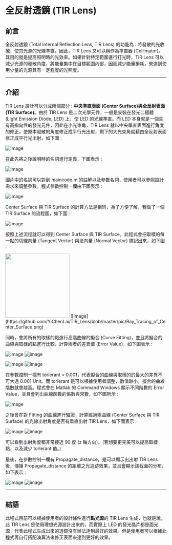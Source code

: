 # 全反射透鏡 (TIR Lens)

## 前言
全反射透鏡 (Total Internal Reflection Lens, TIR Lens) 的功能為 : 將發散的光收攏，使其光源的光線準直。因此，TIR Lens 又可以稱作為準直器 (Collimator)。其目的就是提高照明時的光效率。如果針對特定範圍進行打光時，TIR Lens 可以減少光源的發散角度，將能量集中在目標範圍內部，因而減少能量損耗，來達到使用少量的光源具有一定程度的光照度。

---
## 介紹
TIR Lens 設計可以分成兩個部分 : **中央準直表面 (Center Surface)**與**全反射表面 (TIR Surface)**。由於 TIR Lens 是二次光學元件，一般是安裝在發光二極體 (Light Emission Diode, LED) 上，使 LED 的光線準直。而 LED 本身就是一個具有高指向性的發光元件，因此在小光束角，TIR Lens 就以中央準直表面進行角度的修正，使原本發散的角度修正成平行光出射，剩下的大光束角就藉由全反射表面修正成平行光出射，如下圖 : 

![image](https://github.com/YiChenLai/TIR_Lens/blob/master/pic/How_TIR_Lens_works.png)

在此先將之後說明時的名詞進行定義，下圖表示 : 

![image](https://github.com/YiChenLai/TIR_Lens/blob/master/pic/Intordution_of_TIR_lens.png)

圖片中的名詞可以對到 maincode.m 的註解以及參數名詞，使用者可以參照設計需求來調整參數。程式參數控制一欄由下圖表示 : 

![image](https://github.com/YiChenLai/TIR_Lens/blob/master/pic/Parameter_setting.png)

Center Surface 與 TIR Surface 的計算方法是相同，為了方便了解，我做了一個TIR Surface 的流程圖，如下圖 : 

![image](https://github.com/YiChenLai/TIR_Lens/blob/master/pic/flowchart.png)

按照上述流程就可以得到 Center Surface 與 TIR Surface，此程式會把取樣的每一點的切線向量 (Tangent Vector) 與法向量 (Normal Vector) 標記出來，如下圖 : 

<img src="https://github.com/YiChenLai/TIR_Lens/blob/master/pic/Ray_Tracing_of_TIR_Surface.png" width="200" height="200">
![image](https://github.com/YiChenLai/TIR_Lens/blob/master/pic/Ray_Tracing_of_Center_Surface.png)

同時，會將所有的取樣的點進行高階曲線的擬合 (Curve Fitting)，並且將擬合的曲線與取樣的點進行比較，計算兩者的差異值 (Error Value)，如下圖表示 : 

![image](https://github.com/YiChenLai/TIR_Lens/blob/master/pic/TIR_Surface_Fitting_Curve_Error_Value.png)
![image](https://github.com/YiChenLai/TIR_Lens/blob/master/pic/TIR_Surface_Fitting_Curve.png)

![image](https://github.com/YiChenLai/TIR_Lens/blob/master/pic/Center_Surface_Fitting_Curve_Error_Value.png)
![image](https://github.com/YiChenLai/TIR_Lens/blob/master/pic/Center_Surface_Fitting_Curve.png)

在參數控制一欄有 torlerant = 0.001，代表擬合的曲線與取樣的的最大的差異不可大過 0.001 Unit。而 torlerant 是可以根據使用者調整，數值越小，擬合的曲線階數就會越高。程式會在 Matlab 的 Command Windows 顯示不同階數的 Error Value，並且會列出曲線函數的係數與常數，如下圖所示 : 

![image](https://github.com/YiChenLai/TIR_Lens/blob/master/pic/command_windows.png)

之後會在對 Fitting 的曲線進行驗證，計算經過兩曲線 (Center Surface 與 TIR Surface) 的光線出射角度是否有垂直出射 TIR Lens，如下圖表示 : 

![image](https://github.com/YiChenLai/TIR_Lens/blob/master/pic/Incident_Angle_vs_Reflection_Angle_on_TIR_Surface.png)
![image](https://github.com/YiChenLai/TIR_Lens/blob/master/pic/Incident_Angle_vs_Reflection_Angle_on_Center_Surface.png)

可以看到出射角度都非常接近 90 度 (z 軸方向)。(若想要更完美可以提高取樣點，以及減少 torlerant 值。)

最後，在參數控制一欄有 Propagate_distance，是可以顯示出出射 TIR Lens 後，傳播 Propagate_distance 的距離之光追跡效果，並且會顯示該截面的分布，如下表示 : 

![image](https://github.com/YiChenLai/TIR_Lens/blob/master/pic/TIR_Lens_Ray_Tracing.png)
![image](https://github.com/YiChenLai/TIR_Lens/blob/master/pic/Surface_Cut_at_Porpagated_10_Unit_Distance.png)

---
## 結語
此程式目前可以根據使用者的設計條件進行**點光源**的 TIR Lens 生成，也就是說，此 TIR Lens 是使用理想光源設計出來的，而實際上 LED 的發光晶片都是面光源，代表此程式生成出來的透鏡沒有辦法達到最好的效果。但是使用者可以根據此程式再自行搭配演算法來修正表面來達到更好的效果。
